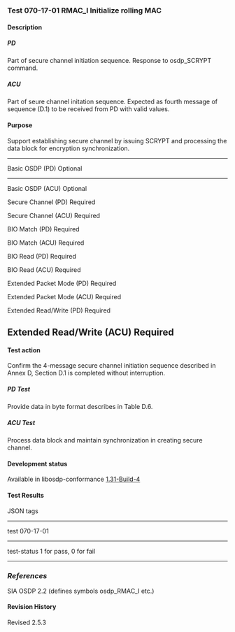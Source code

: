 ### Test 070-17-01 RMAC_I Initialize rolling MAC

#### Description

##### PD

Part of secure channel initiation sequence. Response to osdp_SCRYPT
command.

##### ACU

Part of seure channel initation sequence. Expected as fourth message of
sequence (D.1) to be received from PD with valid values.

#### Purpose

Support establishing secure channel by issuing SCRYPT and processing the
data block for encryption synchronization.

  -----------------------------------------------------------------------
  Basic OSDP (PD)                     Optional
  ----------------------------------- -----------------------------------
  Basic OSDP (ACU)                    Optional

  Secure Channel (PD)                 Required

  Secure Channel (ACU)                Required

  BIO Match (PD)                      Required

  BIO Match (ACU)                     Required

  BIO Read (PD)                       Required

  BIO Read (ACU)                      Required

  Extended Packet Mode (PD)           Required

  Extended Packet Mode (ACU)          Required

  Extended Read/Write (PD)            Required

  Extended Read/Write (ACU)           Required
  -----------------------------------------------------------------------

#### Test action

Confirm the 4-message secure channel initiation sequence described in
Annex D, Section D.1 is completed without interruption.

##### PD Test

Provide data in byte format describes in Table D.6.

##### ACU Test

Process data block and maintain synchronization in creating secure
channel.

#### Development status

Available in libosdp-conformance
[1.31-Build-4](https://github.com/Security-Industry-Association/libosdp-conformance/releases/tag/1.31-4)

#### Test Results

JSON tags

  -----------------------------------------------------------------------
  test                                070-17-01
  ----------------------------------- -----------------------------------
  test-status                         1 for pass, 0 for fail

  -----------------------------------------------------------------------

### *References*

SIA OSDP 2.2 (defines symbols osdp_RMAC_I etc.)

#### 

#### Revision History

Revised 2.5.3
